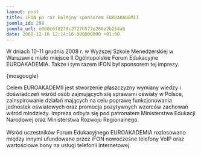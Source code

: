 ```yaml
---
layout: post
title: iFON po raz kolejny sponsorem EUROAKADEMII
joomla_id: 298
joomla_url: e000c6f8279c2727b577e266e2b254ab
date: 2008-12-16 12:14:16.000000000 +01:00
---
```

W dniach 10-11 grudnia 2008 r. w Wyższej Szkole Menedżerskiej w Warszawie miało miejsce II Og&oacute;lnopolskie Forum Edukacyjne EUROAKADEMIA. Także i tym razem iFON był sponsorem tej imprezy.<p>{mosgoogle}</p><p>Celem EUROAKADEMII jest stworzenie płaszczyzny wymiany wiedzy i doświadczeń wśr&oacute;d os&oacute;b zajmujących się sprawami oświaty w Polsce, zainspirowanie działań mających na celu poprawę funkcjonowania jednostek oświatowych oraz promocja pozytywnych wzorc&oacute;w zachowań wśr&oacute;d młodzieży. Impreza odbyła się pod patronatem Ministerstwa Edukacji Narodowej oraz Ministerstwa Rozwoju Regionalnego.<br /><br />Wśr&oacute;d uczestnik&oacute;w Forum Edukacyjnego EUROAKADEMIA rozlosowano między innymi ufundowane przez iFON nowoczesne telefony VoIP oraz wartościowe bony na usługi telefonii internetowej. </p>
